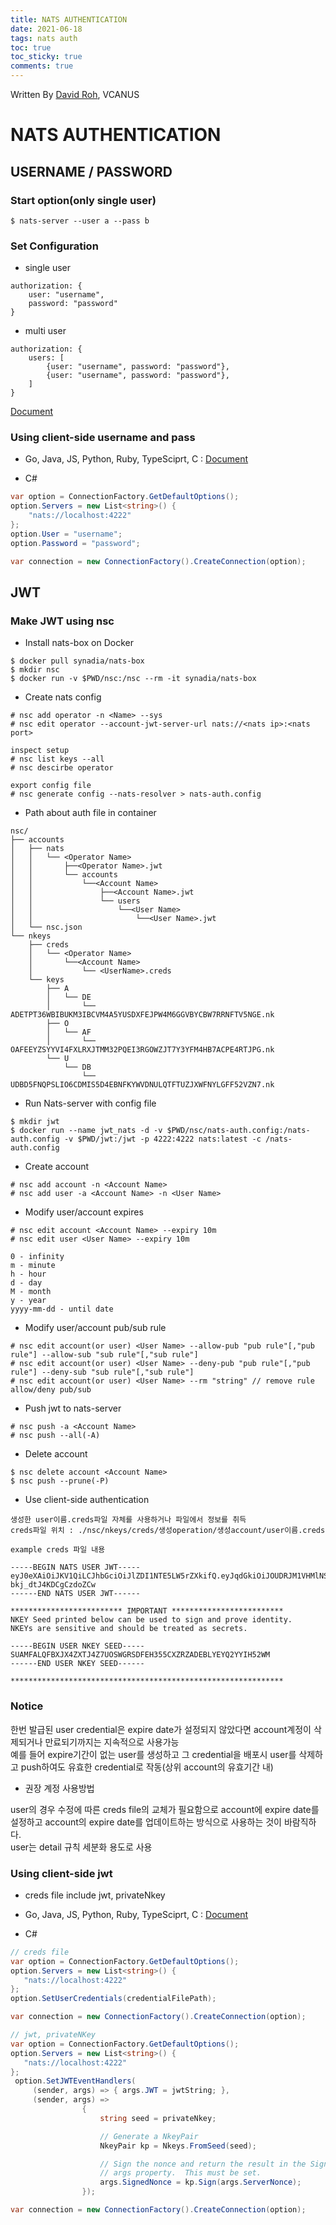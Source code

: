```yaml
---
title: NATS AUTHENTICATION
date: 2021-06-18
tags: nats auth
toc: true
toc_sticky: true
comments: true
---
```


Written By [David Roh](https://github.com/tsedek), VCANUS

# NATS AUTHENTICATION

## USERNAME / PASSWORD

### Start option(only single user)

```
$ nats-server --user a --pass b
```

### Set Configuration

- single user

```config
authorization: {
    user: "username",
    password: "password" 
}
```

- multi user

```config
authorization: {
	users: [
		{user: "username", password: "password"},
		{user: "username", password: "password"},
	]
}
```

[Document](https://docs.nats.io/nats-server/configuration/securing_nats/auth_intro/username_password)


### Using client-side username and pass

- Go, Java, JS, Python, Ruby, TypeSciprt, C : 
[Document](https://docs.nats.io/developing-with-nats/security/userpass)

- C#

```csharp
var option = ConnectionFactory.GetDefaultOptions();
option.Servers = new List<string>() {
	"nats://localhost:4222"
};
option.User = "username";
option.Password = "password";

var connection = new ConnectionFactory().CreateConnection(option);
```

## JWT

### Make JWT using nsc

- Install nats-box on Docker

```shell
$ docker pull synadia/nats-box
$ mkdir nsc
$ docker run -v $PWD/nsc:/nsc --rm -it synadia/nats-box
```

- Create nats config

```shell
# nsc add operator -n <Name> --sys
# nsc edit operator --account-jwt-server-url nats://<nats ip>:<nats port>

inspect setup
# nsc list keys --all
# nsc descirbe operator

export config file
# nsc generate config --nats-resolver > nats-auth.config
```

- Path about auth file in container

```
nsc/
├── accounts
│   ├── nats
│   │   └── <Operator Name>
│   │       ├──<Operator Name>.jwt
│   │       └── accounts
│   │           └──<Account Name>
│   │               ├──<Account Name>.jwt
│   │               └── users
│   │                   └──<User Name>
│   │                       └──<User Name>.jwt
│   └── nsc.json
└── nkeys
    ├── creds
    │   └── <Operator Name>
    │       └──<Account Name>
    │           └── <UserName>.creds
    └── keys
        ├── A
        │   └── DE
        │       └── ADETPT36WBIBUKM3IBCVM4A5YUSDXFEJPW4M6GGVBYCBW7RRNFTV5NGE.nk
        ├── O
        │   └── AF
        │       └── OAFEEYZSYYVI4FXLRXJTMM32PQEI3RGOWZJT7Y3YFM4HB7ACPE4RTJPG.nk
        └── U
            └── DB
                └── UDBD5FNQPSLIO6CDMIS5D4EBNFKYWVDNULQTFTUZJXWFNYLGFF52VZN7.nk
```

- Run Nats-server with config file

```shell
$ mkdir jwt
$ docker run --name jwt_nats -d -v $PWD/nsc/nats-auth.config:/nats-auth.config -v $PWD/jwt:/jwt -p 4222:4222 nats:latest -c /nats-auth.config
```

- Create account

```shell
# nsc add account -n <Account Name>
# nsc add user -a <Account Name> -n <User Name>
```

- Modify user/account expires

```shell
# nsc edit account <Account Name> --expiry 10m
# nsc edit user <User Name> --expiry 10m

0 - infinity
m - minute
h - hour
d - day
M - month
y - year
yyyy-mm-dd - until date
```

- Modify user/account pub/sub rule

```shell
# nsc edit account(or user) <User Name> --allow-pub "pub rule"[,"pub rule"] --allow-sub "sub rule"[,"sub rule"]
# nsc edit account(or user) <User Name> --deny-pub "pub rule"[,"pub rule"] --deny-sub "sub rule"[,"sub rule"]
# nsc edit account(or user) <User Name> --rm "string" // remove rule allow/deny pub/sub
```

- Push jwt to nats-server

```
# nsc push -a <Account Name>
# nsc push --all(-A)
```

- Delete account

```shell
$ nsc delete account <Account Name>
$ nsc push --prune(-P)
```

- Use client-side authentication
```
생성한 user이름.creds파일 자체를 사용하거나 파일에서 정보를 취득
creds파일 위치 : ./nsc/nkeys/creds/생성operation/생성account/user이름.creds

example creds 파일 내용

-----BEGIN NATS USER JWT-----
eyJ0eXAiOiJKV1QiLCJhbGciOiJlZDI1NTE5LW5rZXkifQ.eyJqdGkiOiJOUDRJM1VHMlNSRk9YU1dUMkVBSzVSWkVYRUFXNkMzT1I0S0EzSFVWRzZDN1pETUlaS0JRIiwiaWF0IjoxNjQxMTgzMzQ0LCJpc3MiOiJBQlZONzNHU0JYQ0M3VTZLUkFGUVdCRVZRWlZQSFBNVUhYNUQ1UUs2UFBZMkZTTks1S1FIT01WNCIsIm5hbWUiOiJ1c2VyYSIsInN1YiI6IlVDT1ZTTzJZV1pMMjRJRkRTSFozRERZTzJVM0VXVUlSV1JWRDJVQlNNRENWS1BIRlFYVzI1RERYIiwibmF0cyI6eyJwdWIiOnt9LCJzdWIiOnt9LCJzdWJzIjotMSwiZGF0YSI6LTEsInBheWxvYWQiOi0xLCJ0eXBlIjoidXNlciIsInZlcnNpb24iOjJ9fQ.P4qAGyOHlB_OdnPzzwOiqQU2BmErAKVtZzwAHZG1vVr15yM8qXT2La_xDRqigVPshV-bkj_dtJ4KDCgCzdoZCw
------END NATS USER JWT------

************************* IMPORTANT *************************
NKEY Seed printed below can be used to sign and prove identity.
NKEYs are sensitive and should be treated as secrets.

-----BEGIN USER NKEY SEED-----
SUAMFALQFBXJX4ZXTJ4Z7UOSWGRSDFEH355CXZRZADEBLYEYQ2YYIH52WM
------END USER NKEY SEED------

*************************************************************
```

### Notice
한번 발급된 user credential은 expire date가 설정되지 않았다면 account계정이 삭제되거나 만료되기까지는 지속적으로 사용가능  
예를 들어 expire기간이 없는 user를 생성하고 그 credential을 배포시 user를 삭제하고 push하여도 유효한 credential로 작동(상위 account의 유효기간 내)  

- 권장 계정 사용방법  

user의 경우 수정에 따른 creds file의 교체가 필요함으로
account에 expire date를 설정하고 account의 expire date를 업데이트하는 방식으로 사용하는 것이 바람직하다.  
user는 detail 규칙 세분화 용도로 사용


### Using client-side jwt

- creds file include jwt, privateNkey

- Go, Java, JS, Python, Ruby, TypeSciprt, C : 
[Document](https://docs.nats.io/developing-with-nats/security/creds)

- C#

```csharp
// creds file
var option = ConnectionFactory.GetDefaultOptions();
option.Servers = new List<string>() {
   "nats://localhost:4222"
};
option.SetUserCredentials(credentialFilePath);

var connection = new ConnectionFactory().CreateConnection(option);
```

```csharp
// jwt, privateNKey
var option = ConnectionFactory.GetDefaultOptions();
option.Servers = new List<string>() {
   "nats://localhost:4222"
};
 option.SetJWTEventHandlers(
	 (sender, args) => { args.JWT = jwtString; }, 
	 (sender, args) =>
                {
                    string seed = privateNkey;

                    // Generate a NkeyPair
                    NkeyPair kp = Nkeys.FromSeed(seed);

                    // Sign the nonce and return the result in the SignedNonce
                    // args property.  This must be set.
                    args.SignedNonce = kp.Sign(args.ServerNonce);
                });

var connection = new ConnectionFactory().CreateConnection(option);
```
